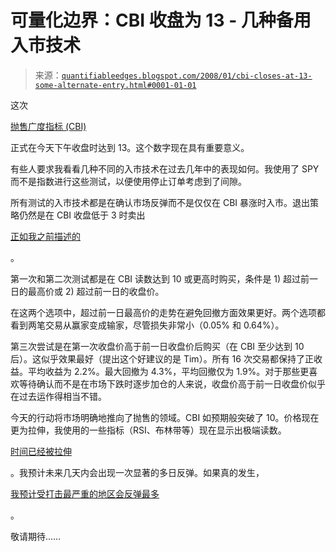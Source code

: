 <!--yml

category: 未分类

日期：2024-05-18 08:36:22

-->

# 可量化边界：CBI 收盘为 13 - 几种备用入市技术

> 来源：[`quantifiableedges.blogspot.com/2008/01/cbi-closes-at-13-some-alternate-entry.html#0001-01-01`](http://quantifiableedges.blogspot.com/2008/01/cbi-closes-at-13-some-alternate-entry.html#0001-01-01)

这次

[抛售广度指标 (CBI)](http://quantifiableedges.blogspot.com/2008/01/my-capitulative-breadth-indicator.html)

正式在今天下午收盘时达到 13。这个数字现在具有重要意义。

有些人要求我看看几种不同的入市技术在过去几年中的表现如何。我使用了 SPY 而不是指数进行这些测试，以便使用停止订单考虑到了间隙。

所有测试的入市技术都是在确认市场反弹而不是仅仅在 CBI 暴涨时入市。退出策略仍然是在 CBI 收盘低于 3 时卖出

[正如我之前描述的](http://quantifiableedges.blogspot.com/2008/01/cbi-spiking-how-bad-can-it-get.html)

。

第一次和第二次测试都是在 CBI 读数达到 10 或更高时购买，条件是 1) 超过前一日的最高价或 2) 超过前一日的收盘价。

在这两个选项中，超过前一日最高价的走势在避免回撤方面效果更好。两个选项都看到两笔交易从赢家变成输家，尽管损失非常小（0.05% 和 0.64%）。

第三次尝试是在第一次收盘价高于前一日收盘价后购买（在 CBI 至少达到 10 后）。这似乎效果最好（提出这个好建议的是 Tim）。所有 16 次交易都保持了正收益。平均收益为 2.2%。最大回撤为 4.3%，平均回撤仅为 1.9%。对于那些更喜欢等待确认而不是在市场下跌时逐步加仓的人来说，收盘价高于前一日收盘价似乎在过去运作得相当不错。

今天的行动将市场明确地推向了抛售的领域。CBI 如预期般突破了 10。价格现在更为拉伸，我使用的一些指标（RSI、布林带等）现在显示出极端读数。

[时间已经被拉伸](http://quantifiableedges.blogspot.com/2008/01/time-cbi-indicate-bounce-could-be-near.html)

。我预计未来几天内会出现一次显著的多日反弹。如果真的发生，

[我预计受打击最严重的地区会反弹最多](http://quantifiableedges.blogspot.com/2008/01/what-stocks-will-benefit-most-when.html)

。

敬请期待……

